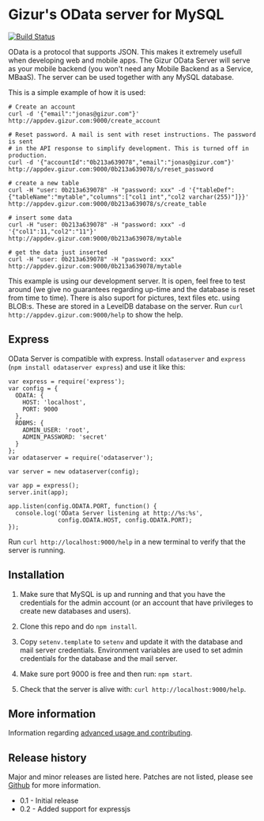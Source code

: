 Gizur's OData server for MySQL
==============================


[![Build Status][travis-image]][travis-url]

OData is a protocol that supports JSON. This makes it extremely usefull when
developing web and mobile apps. The Gizur OData Server will serve as your
mobile backend (you won't need any Mobile Backend as a Service, MBaaS). The
server can be used together with any MySQL database.

This is a simple example of how it is used:

```
# Create an account
curl -d '{"email":"jonas@gizur.com"}' http://appdev.gizur.com:9000/create_account

# Reset password. A mail is sent with reset instructions. The password is sent
# in the API response to simplify development. This is turned off in production.
curl -d '{"accountId":"0b213a639078","email":"jonas@gizur.com"}' http://appdev.gizur.com:9000/0b213a639078/s/reset_password

# create a new table
curl -H "user: 0b213a639078" -H "password: xxx" -d '{"tableDef":{"tableName":"mytable","columns":["col1 int","col2 varchar(255)"]}}' http://appdev.gizur.com:9000/0b213a639078/s/create_table

# insert some data
curl -H "user: 0b213a639078" -H "password: xxx" -d '{"col1":11,"col2":"11"}' http://appdev.gizur.com:9000/0b213a639078/mytable

# get the data just inserted
curl -H "user: 0b213a639078" -H "password: xxx"  http://appdev.gizur.com:9000/0b213a639078/mytable
```

This example is using our development server. It is open, feel free to test
around (we give no guarantees regarding up-time and the database is reset
from time to time). There is also suport for pictures, text files etc. using
BLOB:s. These are stored in a LevelDB database on the server.
 Run `curl http://appdev.gizur.com:9000/help` to show the help.


Express
-------

OData Server is compatible with express. Install `odataserver` and `express`
(`npm install odataserver express`) and use it like this:

```
var express = require('express');
var config = {
  ODATA: {
    HOST: 'localhost',
    PORT: 9000
  },
  RDBMS: {
    ADMIN_USER: 'root',
    ADMIN_PASSWORD: 'secret'
  }
};
var odataserver = require('odataserver');

var server = new odataserver(config);

var app = express();
server.init(app);

app.listen(config.ODATA.PORT, function() {
  console.log('OData Server listening at http://%s:%s',
              config.ODATA.HOST, config.ODATA.PORT);
});
```

Run `curl http://localhost:9000/help` in a new terminal to verify that the
server is running.


Installation
-----------

1. Make sure that MySQL is up and running and that you have the credentials for
 the admin account (or an account that have privileges to create new databases
  and users).

1. Clone this repo and do `npm install`.

1. Copy `setenv.template` to `setenv` and update it with the database and
mail server credentials. Environment variables are used to set admin credentials
for the database and the mail server.

1. Make sure port 9000 is free and then run: `npm start`.

1. Check that the server is alive with: `curl http://localhost:9000/help`.


More information
---------------

Information regarding [advanced usage and contributing](./ADVANCED.md).


Release history
---------------

Major and minor releases are listed here. Patches are not listed, please see
[Github](https://github.com/gizur/odataserver) for more information.


* 0.1 - Initial release
* 0.2 - Added support for expressjs



[travis-image]: https://travis-ci.org/gizur/odataserver.svg?branch=master
[travis-url]: https://travis-ci.org/gizur/odataserver
